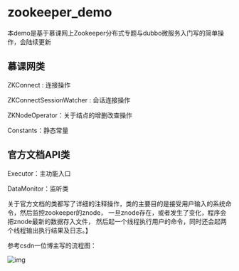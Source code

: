 # zookeeper_demo

本demo是基于慕课网上Zookeeper分布式专题与dubbo微服务入门写的简单操作，会陆续更新

## 慕课网类

ZKConnect : 连接操作

ZKConnectSessionWatcher : 会话连接操作

ZKNodeOperator：关于结点的增删改查操作

Constants：静态常量

## 官方文档API类

Executor：主功能入口

DataMonitor：监听类

关于官方文档的类都写了详细的注释操作，类的主要目的是接受用户输入的系统命令，然后监控zookeeper的znode， 一旦znode存在，或者发生了变化，程序会把znode最新的数据存入文件， 然后起一个线程执行用户的命令，同时还会起两个线程输出执行结果及日志。】

参考csdn一位博主写的流程图：

![img](https://img-blog.csdn.net/20181022224909131?watermark/2/text/aHR0cHM6Ly9ibG9nLmNzZG4ubmV0L2xpeWltaW5nMjAxNw==/font/5a6L5L2T/fontsize/400/fill/I0JBQkFCMA==/dissolve/70)

